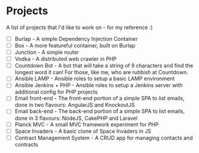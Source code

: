 # Projects

A list of projects that I'd like to work on - for my reference :)

- [ ] Burlap - A simple Dependency Injection Container
- [ ] Box - A more featureful container, built on Burlap
- [ ] Junction - A simple router
- [ ] Vodka - A distributed web crawler in PHP
- [ ] Countdown Bot - A bot that will take a string of 9 characters and find the longest word it can! For those, like me, who are rubbish at Countdown.
- [ ] Ansible LAMP - Ansible roles to setup a basic LAMP environment
- [ ] Ansible Jenkins + PHP - Ansible roles to setup a Jenkins server with additional config for PHP projects
- [ ] Email front-end - The front-end portion of a simple SPA to list emails, done in two flavours: AngularJS and KnockoutJS
- [ ] Email back-end - The back-end portion of a simple SPA to list emails, done in 3 flavours: NodeJS, CakePHP and Laravel
- [ ] Planck MVC - A small MVC framework experiment for PHP
- [ ] Space Invaders - A basic clone of Space Invaders in JS
- [ ] Contract Management System - A CRUD app for managing contacts and contracts
